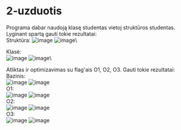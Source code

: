 # 2-uzduotis
Programa dabar naudoją klasę studentas vietoj struktūros studentas. Lyginant spartą gauti tokie rezultatai:\
Struktūra:
![image](https://user-images.githubusercontent.com/114738526/210244167-a90ea113-78b7-448a-99cc-4b4cae2ac443.png)
![image](https://user-images.githubusercontent.com/114738526/210244186-e6398dd8-24ff-42aa-894a-fef5686b6790.png)\

Klasė:\
![image](https://user-images.githubusercontent.com/114738526/210244203-8ad70f86-41aa-436f-a694-af083c4d79e2.png)
![image](https://user-images.githubusercontent.com/114738526/210244214-dbeba3b0-8f3f-444e-ac1f-68b627811666.png)\

Atliktas ir optimizavimas su flag'ais O1, O2, O3. Gauti tokie rezultatai:\
Bazinis:\
![image](https://user-images.githubusercontent.com/114738526/210244580-a783f4e1-6076-4e8c-9957-f3fe25cf5a61.png)
![image](https://user-images.githubusercontent.com/114738526/210244594-a67123e4-0713-48f2-aba4-bb6b8c17eda4.png)\
O1:\
![image](https://user-images.githubusercontent.com/114738526/210244623-b517b4d5-bdc4-44d6-977e-b67480570048.png)
![image](https://user-images.githubusercontent.com/114738526/210244650-f669958f-652f-46b9-b99f-f91ccfab9ae6.png)\
O2:\
![image](https://user-images.githubusercontent.com/114738526/210244670-7e623c99-288a-4ced-a654-db68afc33960.png)
![image](https://user-images.githubusercontent.com/114738526/210244679-01471a3e-4ee4-4d09-b912-fb31571367df.png)\
O3:\
![image](https://user-images.githubusercontent.com/114738526/210244690-aecc07b1-8b53-46a7-83e6-66a41a4c6e14.png)
![image](https://user-images.githubusercontent.com/114738526/210244697-5c07402a-e379-4458-9d7c-b4190e374b65.png)
